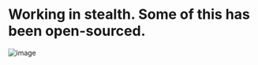 # Working in stealth. Some of this has been open-sourced.


![image](https://github.com/GREP-UCLA-ROC/scripts/assets/75043245/7f7f284e-5a78-494f-ba53-04f2fbba7126)
